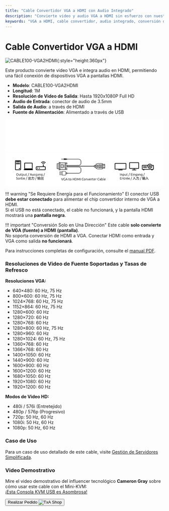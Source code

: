 ```yaml
---
title: "Cable Convertidor VGA a HDMI con Audio Integrado"
description: "Convierte video y audio VGA a HDMI sin esfuerzo con nuestro cable convertidor, perfecto para conectar dispositivos antiguos a pantallas modernas."
keywords: "VGA a HDMI, cable convertidor, audio integrado, conversión de video"
---
```


# Cable Convertidor VGA a HDMI

![CABLE100-VGA2HDMI](https://assets.openterface.com/images/product/part/CABLE100-VGA2HDMI-1.jpg){:style="height:360px"}

Este producto convierte video VGA e integra audio en HDMI, permitiendo una fácil conexión de dispositivos VGA a pantallas HDMI.

-   **Modelo**: CABLE100-VGA2HDMI
-   **Longitud**: 1M
-   **Resolución de Video de Salida**: Hasta 1920x1080P Full HD
-   **Audio de Entrada**: conector de audio de 3.5mm
-   **Salida de Audio**: a través de HDMI
-   **Fuente de Alimentación**: Alimentado a través de USB

![VGA to HDMI Cable Dark](vga2hdmi-connect-dark.svg#only-dark)
![VGA to HDMI Cable Light](vga2hdmi-connect-light.svg#only-light)

!!! warning "Se Requiere Energía para el Funcionamiento"
    El conector USB **debe estar conectado** para alimentar el chip convertidor interno de VGA a HDMI.  
    Si el USB no está conectado, el cable no funcionará, y la pantalla HDMI mostrará una **pantalla negra**.

!!! important "Conversión Solo en Una Dirección"
    Este cable **solo convierte de VGA (fuente) a HDMI (pantalla)**.  
    No soporta conversión de HDMI a VGA. Conectar HDMI como entrada y VGA como salida **no funcionará**.

Para instrucciones completas de configuración, consulte el [manual PDF](https://github.com/TechxArtisanStudio/Openterface/blob/main/product-printed-materials/vga2hdmi-manual-300-100-2040928.pdf).

### Resoluciones de Video de Fuente Soportadas y Tasas de Refresco

**Resoluciones VGA:**

-   640×480: 60 Hz, 75 Hz
-   800×600: 60 Hz, 75 Hz
-   1024×768: 60 Hz, 75 Hz
-   1152×864: 60 Hz, 75 Hz
-   1280×600: 60 Hz
-   1280×720: 60 Hz
-   1280×768: 60 Hz
-   1280×800: 60 Hz, 75 Hz
-   1280×960: 60 Hz
-   1280×1024: 60 Hz, 75 Hz
-   1360×768: 60 Hz
-   1366×768: 60 Hz
-   1400×1050: 60 Hz
-   1440×900: 60 Hz
-   1600×900: 60 Hz
-   1600×1200: 60 Hz
-   1680×1050: 60 Hz
-   1920×1080: 60 Hz
-   1920×1200: 60 Hz

**Modos de Video HD:**

-   480i / 576i (Entretejido)
-   480p / 576p (Progresivo)
-   720p: 50 Hz, 60 Hz
-   1080i: 50 Hz, 60 Hz
-   1080p: 50 Hz, 60 Hz

### Caso de Uso

Para un caso de uso detallado de este cable, visite [Gestión de Servidores Simplificada](/use-cases/#streamlined-server-management).

### Video Demostrativo

Mire el video demostrativo del influencer tecnológico **Cameron Gray** sobre cómo usar este cable con el Mini-KVM:  
[¡Esta Consola KVM USB es Asombrosa!](https://youtu.be/xAEQpWyfY-c?si=auB5NtqHVw2C7iIK&t=1693)

<button class="md-button" onclick="window.location.href='https://shop.techxartisan.com/products/vga-to-hdmi-converter-cable'"> Realizar Pedido <img src="https://assets.openterface.com/images/trademark/txa.svg" alt="TxA Shop" style="vertical-align: middle; height: 20px;"></button>
